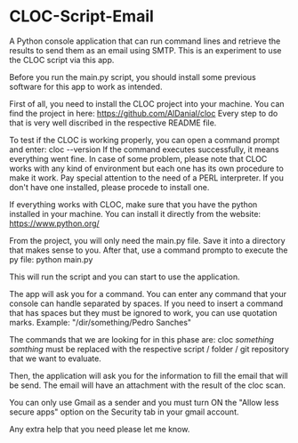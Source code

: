# CLOC-Script-Email
A Python console application that can run command lines and retrieve the results to send them as an email using SMTP. This is an experiment to use the CLOC script via this app.

Before you run the main.py script, you should install some previous software for this app to work as intended.

First of all, you need to install the CLOC project into your machine. You can find the project in here: https://github.com/AlDanial/cloc
Every step to do that is very well discribed in the respective README file.

To test if the CLOC is working properly, you can open a command prompt and enter: cloc --version
If the command executes successfully, it means everything went fine. 
In case of some problem, please note that CLOC works with any kind of environment but each one has its own procedure to make it work. 
Pay special attention to the need of a PERL interpreter. If you don't have one installed, please procede to install one.

If everything works with CLOC, make sure that you have the python installed in your machine. You can install it directly from the website: https://www.python.org/


From the project, you will only need the main.py file. Save it into a directory that makes sense to you.
After that, use a command prompto to execute the py file: python main.py

This will run the script and you can start to use the application.

The app will ask you for a command. You can enter any command that your console can handle separated by spaces. If you need to insert a command that has spaces but they must be ignored to work, you can use quotation marks. Example: "/dir/something/Pedro Sanches"

The commands that we are looking for in this phase are: cloc *something*
*somthing* must be replaced with the respective script / folder / git repository that we want to evaluate.

Then, the application will ask you for the information to fill the email that will be send. The email will have an attachment with the result of the cloc scan.

You can only use Gmail as a sender and you must turn ON the "Allow less secure apps" option on the Security tab in your gmail account.

Any extra help that you need please let me know.
